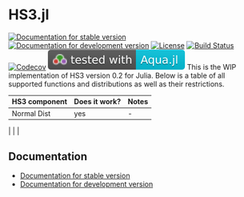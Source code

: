 # HS3.jl

[![Documentation for stable version](https://img.shields.io/badge/docs-stable-blue.svg)](https://RobinPelkner.github.io/HS3.jl/stable)
[![Documentation for development version](https://img.shields.io/badge/docs-dev-blue.svg)](https://RobinPelkner.github.io/HS3.jl/dev)
[![License](http://img.shields.io/badge/license-MIT-brightgreen.svg?style=flat)](LICENSE.md)
[![Build Status](https://github.com/RobinPelkner/HS3.jl/workflows/CI/badge.svg?branch=main)](https://github.com/RobinPelkner/HS3.jl/actions?query=workflow%3ACI)
[![Codecov](https://codecov.io/gh/RobinPelkner/HS3.jl/branch/main/graph/badge.svg)](https://codecov.io/gh/RobinPelkner/HS3.jl)
[![Aqua QA](https://raw.githubusercontent.com/JuliaTesting/Aqua.jl/master/badge.svg)](https://github.com/JuliaTesting/Aqua.jl)
This is the WIP implementation of HS3 version 0.2 for Julia. Below is a table of all supported functions and distributions as well as their restrictions. 


| HS3 component | Does it work? | Notes  
| ----------- | ----------- | -----------
| Normal Dist | yes| -
| 
|
|

## Documentation

* [Documentation for stable version](https://RobinPelkner.github.io/HS3.jl/stable)
* [Documentation for development version](https://RobinPelkner.github.io/HS3.jl/dev)

